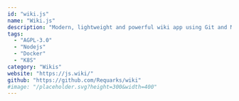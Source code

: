 ```yaml
---
id: "wiki.js"
name: "Wiki.js"
description: "Modern, lightweight and powerful wiki app using Git and Markdown."
tags:
  - "AGPL-3.0"
  - "Nodejs"
  - "Docker"
  - "K8S"
category: "Wikis"
website: "https://js.wiki/"
github: "https://github.com/Requarks/wiki"
#image: "/placeholder.svg?height=300&width=400"
---
```


